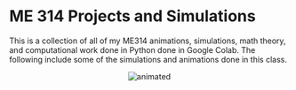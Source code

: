 # ME 314 Projects and Simulations 

This is a collection of all of my ME314 animations, simulations, math theory, and computational work done in Python done in Google Colab. The following include some of the simulations and animations done in this class. 


<p align="center">
  <img src="https://github.com/oscardepp/ME314/blob/main/videos/jackinbox.gif" alt="animated" />
</p>
